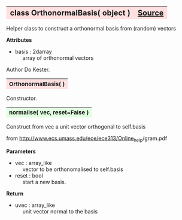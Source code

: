 ---
---
<br><br>

<a name="OrthonormalBasis"></a>
<table><thead style="background-color:#FFE0E0; width:100%; font-size:20px"><tr><th style="text-align:left">
<strong>class OrthonormalBasis(</strong> object )</th><th style="text-align:right"><a href=https://github.com/dokester/BayesicFitting/blob/master/BayesicFitting/source/OrthonormalBasis.py target=_blank>Source</a></th></tr></thead></table>
<p>

Helper class to construct a orthonormal basis from (random) vectors

<b>Attributes</b><br>
* basis  :  2darray<br>
&nbsp;&nbsp;&nbsp;&nbsp; array of orthonormal vectors<br>

Author       Do Kester.


<a name="OrthonormalBasis"></a>
<table><thead style="background-color:#FFE0E0; width:100%; font-size:15px"><tr><th style="text-align:left">
<strong>OrthonormalBasis(</strong> )
</th></tr></thead></table>
<p>

Constructor.

<a name="normalise"></a>
<table><thead style="background-color:#E0FFE0; width:100%; font-size:15px"><tr><th style="text-align:left">
<strong>normalise(</strong> vec, reset=False ) 
</th></tr></thead></table>
<p>

Construct from vec a unit vector orthogonal to self.basis

from http://www.ecs.umass.edu/ece/ece313/Online<sub>help</sub>/gram.pdf

<b>Parameters</b><br>
* vec  :  array_like<br>
&nbsp;&nbsp;&nbsp;&nbsp; vector to be orthonomalised to self.basis<br>
* reset  :  bool<br>
&nbsp;&nbsp;&nbsp;&nbsp; start a new basis.<br>

<b>Return</b><br>
* uvec  :  array_like<br>
&nbsp;&nbsp;&nbsp;&nbsp; unit vector normal to the basis<br>


